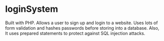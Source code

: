 # loginSystem
Built with PHP. Allows a user to sign up and login to a website. Uses lots of form validation and hashes passwords before storing into a database. Also, It uses prepared statements to protect against SQL injection attacks. 
